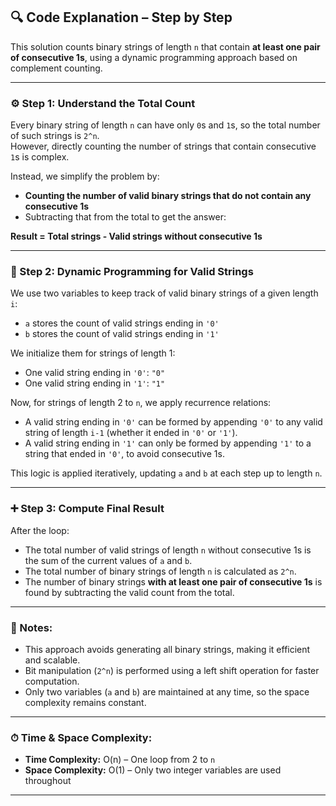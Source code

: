 ## 🔍 Code Explanation – Step by Step

This solution counts binary strings of length `n` that contain **at least one pair of consecutive 1s**, using a dynamic programming approach based on complement counting.

---

### ⚙️ Step 1: Understand the Total Count

Every binary string of length `n` can have only `0`s and `1`s, so the total number of such strings is `2^n`.  
However, directly counting the number of strings that contain consecutive `1`s is complex.

Instead, we simplify the problem by:
- **Counting the number of valid binary strings that do not contain any consecutive 1s**
- Subtracting that from the total to get the answer:
  
**Result = Total strings - Valid strings without consecutive 1s**

---

### 🔄 Step 2: Dynamic Programming for Valid Strings

We use two variables to keep track of valid binary strings of a given length `i`:

- `a` stores the count of valid strings ending in `'0'`
- `b` stores the count of valid strings ending in `'1'`

We initialize them for strings of length 1:
- One valid string ending in `'0'`: `"0"`
- One valid string ending in `'1'`: `"1"`

Now, for strings of length 2 to `n`, we apply recurrence relations:
- A valid string ending in `'0'` can be formed by appending `'0'` to any valid string of length `i-1` (whether it ended in `'0'` or `'1'`).
- A valid string ending in `'1'` can only be formed by appending `'1'` to a string that ended in `'0'`, to avoid consecutive 1s.

This logic is applied iteratively, updating `a` and `b` at each step up to length `n`.

---

### ➕ Step 3: Compute Final Result

After the loop:
- The total number of valid strings of length `n` without consecutive 1s is the sum of the current values of `a` and `b`.
- The total number of binary strings of length `n` is calculated as `2^n`.
- The number of binary strings **with at least one pair of consecutive 1s** is found by subtracting the valid count from the total.

---

### 📌 Notes:

- This approach avoids generating all binary strings, making it efficient and scalable.
- Bit manipulation (`2^n`) is performed using a left shift operation for faster computation.
- Only two variables (`a` and `b`) are maintained at any time, so the space complexity remains constant.

---

### ⏱ Time & Space Complexity:

- **Time Complexity:** O(n) – One loop from 2 to `n`
- **Space Complexity:** O(1) – Only two integer variables are used throughout

---
